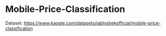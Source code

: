 # Mobile-Price-Classification

Dataset: https://www.kaggle.com/datasets/iabhishekofficial/mobile-price-classification
